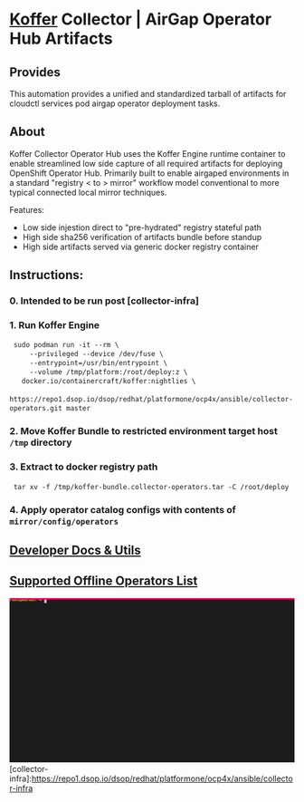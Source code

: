 # [Koffer](https://github.com/containercraft/Koffer) Collector | AirGap Operator Hub Artifacts
## Provides
This automation provides a unified and standardized tarball of artifacts for
cloudctl services pod airgap operator deployment tasks.

## About
Koffer Collector Operator Hub uses the Koffer Engine runtime container to enable
streamlined low side capture of all required artifacts for deploying OpenShift 
Operator Hub. Primarily built to enable airgaped environments in a standard 
"registry < to > mirror" workflow model conventional to more typical connected 
local mirror techniques.

Features:
  - Low side injestion direct to "pre-hydrated" registry stateful path
  - High side sha256 verification of artifacts bundle before standup
  - High side artifacts served via generic docker registry container

## Instructions:
### 0. Intended to be run post [collector-infra]
### 1. Run Koffer Engine
```
 sudo podman run -it --rm \
     --privileged --device /dev/fuse \
     --entrypoint=/usr/bin/entrypoint \
     --volume /tmp/platform:/root/deploy:z \
   docker.io/containercraft/koffer:nightlies \
   https://repo1.dsop.io/dsop/redhat/platformone/ocp4x/ansible/collector-operators.git master
```
### 2. Move Koffer Bundle to restricted environment target host `/tmp` directory
### 3. Extract to docker registry path
```
 tar xv -f /tmp/koffer-bundle.collector-operators.tar -C /root/deploy
```
### 4. Apply operator catalog configs with contents of `mirror/config/operators`
## [Developer Docs & Utils](./dev)
## [Supported Offline Operators List](https://access.redhat.com/articles/4740011)
![bundle](./web/bundle.svg)
[collector-infra]:https://repo1.dsop.io/dsop/redhat/platformone/ocp4x/ansible/collector-infra
